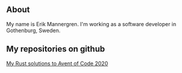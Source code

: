 ## About

My name is Erik Mannergren. I'm working as a software developer in Gothenburg, Sweden.

## My repositories on github

[My Rust solutions to Avent of Code 2020](https://mrmanne.github.io/advent-of-code-2020/)
